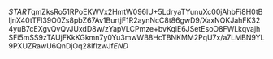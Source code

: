 $START$qmZksRo51RPoEKWVx2HmtW096lU+5LdryaTYunuXc00jAhbFi8H0tBljnX40tTFl39O0Zs8pbZ67Av1BurtjF1R2aynNcC8t86gwD9/XaxNQKJahFK324yuB7cEXgvQvQvJUxdD8w/zYapVLCPmze+bvKqiE6JSetEsoO8FWLkqvajhSFi5mSS9zTAUjFKkKGkmn7y0Yu3mwWB8HcTBNKMM2PqU7x/a7LMBN9YL9PXUZRawU6QnDjOq28lfIzwJf$END$